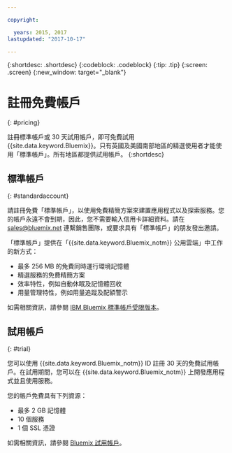 ```yaml
---

copyright:

  years: 2015, 2017
lastupdated: "2017-10-17"

---
```


{:shortdesc: .shortdesc}
{:codeblock: .codeblock}
{:tip: .tip}
{:screen: .screen}
{:new_window: target="_blank"}

# 註冊免費帳戶
{: #pricing}

註冊標準帳戶或 30 天試用帳戶，即可免費試用 {{site.data.keyword.Bluemix}}。只有英國及美國南部地區的精選使用者才能使用「標準帳戶」。所有地區都提供試用帳戶。
{:shortdesc}

## 標準帳戶
{: #standardaccount}

請註冊免費「標準帳戶」，以使用免費精簡方案來建置應用程式以及探索服務。您的帳戶永遠不會到期，因此，您不需要輸入信用卡詳細資料。請在 sales@bluemix.net 連繫銷售團隊，或要求具有「標準帳戶」的朋友發出邀請。 

「標準帳戶」提供在「{{site.data.keyword.Bluemix_notm}} 公用雲端」中工作的新方式：
  * 最多 256 MB 的免費同時運行環境記憶體
  * 精選服務的免費精簡方案
  * 效率特性，例如自動休眠及記憶體回收
  * 用量管理特性，例如用量追蹤及配額警示

如需相關資訊，請參閱 [IBM Bluemix 標準帳戶受限版本](/docs/pricing/standard_account.html#betaintro)。

## 試用帳戶
{: #trial}

您可以使用 {{site.data.keyword.Bluemix_notm}} ID 註冊 30 天的免費試用帳戶。在試用期間，您可以在 {{site.data.keyword.Bluemix_notm}} 上開發應用程式並且使用服務。

您的帳戶免費具有下列資源：
  * 最多 2 GB 記憶體
  * 10 個服務
  * 1 個 SSL 憑證

如需相關資訊，請參閱 [Bluemix 試用帳戶](/docs/pricing/index.html#bmtrial)。


